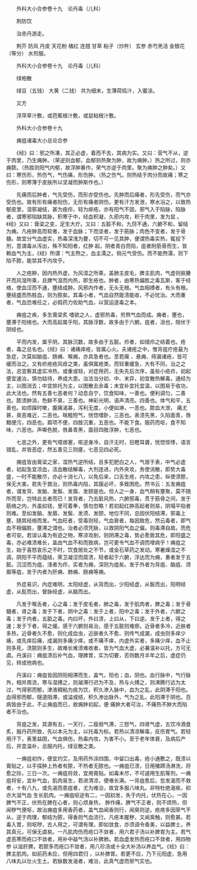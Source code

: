 <!-- { "loadSidebar": true } -->
　　外科大小合参卷十九　论丹毒（儿科）

　　荆防饮

　　治赤丹游走。

　　荆芥 防风 丹皮 天花粉 橘红 连翘 甘草 粘子（炒杵） 玄参 赤芍羌活 金银花（等分） 水煎服。

　　外科大小合参卷十九　论丹毒（儿科）

　　绿袍散

　　绿豆（五钱） 大黄（二钱） 共为细末，生薄荷捣汁，入蜜涂。

　　又方

　　浮萍草汁敷，或芭蕉根汁敷，或鼠粘根汁敷。

　　外科大小合参卷十九

　　痈疽诸毒大小总论合参

　　《经》曰：邪之所凑，其正必虚，着而不去，其病为实。又曰：营气不从，逆于肉里，乃生痈肿。（荣逆则血郁，血郁则热聚为肿，故为痈肿。）热之所过，则亦痈脓。（热胜则阳气内郁，故浮肿暴作，荣气亦逆于肉里。聚为痈肿之肿矣。）又曰：寒伤形，热伤气，气伤痛，形伤肿。（热之伤气。则热结于肉分而故痛；寒之伤形，则寒薄于皮肤所以坚凝而肿斯作也。）

　　先痛而后肿者，气先受伤，而形亦受伤也。先肿而后痛者，形先受伤，而气亦受伤也。故有形有痛者阳伤，无形有痛者阴伤。更有汗方发泄，寒水浴之，以致热郁皮里，湿邪凝结，甚为痤疖，轻为痱疮。亦有阳气不固，邪气入于陷脉，陷脉者，谓寒邪陷缺其脉，积寒于中，经血积凝，久瘀内攻，积于肉里，发为鼠 。《经》又曰：膏梁之变，足生大疔。又曰：五脏不和，九窍不通，六腑不和，留结为痈。凡疮肿高而软者，发于血脉；下而坚者，发于筋脉；肉色不变者，发于骨髓。故宜分气血虚实，热毒深浅为要，切不可一见其肿，便谓热毒实热，辄投下剂，意谓毒从泻出，殊不知阳者，红肿 起，阴者青白而陷，疽者附筋骨而生，皆赖血气为主，《经》所谓：气主煦之，血主濡之。倘元气受伤。而不能煦濡，则下陷不脓，能禁其不内攻乎。

　　人之疮肿，因内热外虚，为风湿之所乘，盖肺主皮毛，脾主肌肉，气虚则肤腠开而风湿所乘，且脾气湿而内热，即生疮也。肿者，由寒热偏胜之毒瓦斯，客于经络，使血涩而不通，壅结成肿。风邪内作者，无头无根。气血相搏者，有头有根。壅结盛而热胜血，则为脓矣。其毒小者，气血自然能溃能收，不必忧治。大而重者，气血恐难任之，必假药力佐助气血，以营运逐毒之本。

　　痈疽之疾，多生膏梁炙 嗜欲之人，虚邪热毒，煎熬气血而成。痈者，壅也，壅滞于阳络也。大而高起属乎阳，其脉浮数，故多由于六腑。疽者，沮也，阻伏于阴经也。

　　平而内发，属乎阴，其脉沉数，故多由于五脏。疖者，如错疖之结着也。疮者，毒之总名也。《经》曰：诸痛痒疮，皆属心火。夫诸疮之中，惟背疽疔疮最为急症，次莫如脑疽、肠痈、喉痈，亦具急者也。至若瘰 、悬痈、痔漏诸疮，皆可缓而治之。又有疥疮疮风疳之类，虽俱属疮类，而轻重缓急，大有不同，治之之法，总宜察其虚实冷热，或重或轻，对症用药，无失先后次序，虽些小疮疖，初起便宜速治，慎勿姑待，养成大患。治法当分初、中、末异，初宜散热解毒，通经为主，以图消去；中宜排托为主，以图散去余毒；末宜补宜托宜温，以图易于收功，此大法也。然有五善七恶者何？动息自宁，饮食知味，一善也。便利调匀，二善也。脓溃肿消，色鲜不臭，三善也。神彩光明，语声清亮。四善也。体气和平，五善也。如烦躁时嗽，腹痛渴甚，泻利无度，小便如淋，一恶也。脓血大泄， 痛尤甚，臭恶难近，二恶也。喘粗短气，恍惚嗜卧，三恶也。表溃先黑，久陷面青，唇黯便污，四恶也。肩项不便，四肢沉重，五恶也。不能下食。服药而呕，食不知味，六恶也。声嘶色脱，唇鼻青黑，面目四肢浮肿，七恶也。

　　七恶之外，更有气噫痞塞，咳逆身冷，自汗无时，目瞪耳聋，恍惚惊悸，语言错乱，并皆恶症，然五善见三则瘥，七恶见四必死。

　　痈疽皆由膏梁之家，湿热气逆所结，且多犯肥白之人，气居于表，中气必虚者，初起急宜凉血，活血散结解毒，大剂连进，内外夹攻，务使消散，即势大毒盛，一时不能散尽，亦必十消七八，以免后来，口舌生疮，内攻之患，纵使溃脓，保无大害。若失于救治，则热毒内陷，其膜必坏，多致困危。然书云：五发痈疽者，谓发背、发脑、发鬓、发眉、发颐是也。但人之一身，血气稍有壅聚，莫不随所而至，岂特此五者而已！发背者，乃五脏风热，六腑邪毒，贯于筋骨之间，发于筋络之内，外虽如钱，里可着拳，慎勿忽略！若初起红肿高起者则易，阴塌平陷者则难。至如发脑、发眉、发鬓、发须、发颐，地位不同，总因伏阳结滞，邪毒上壅，随其经络而发。气血旺者，受毒则轻，气血衰者，每因致危，然云毒者，即气血不相偏胜，壅滞之谓也。治者必须凭脉，以救阴阳气血之偏，则毒滞自故。而危者可安。若误认毒为有迹之物，寒凉攻削，则阴滞之毒，势必愈致其危，即阳盛之毒，亦必难溃难长，盖由气血不和而致病，岂可更令气血不调而增病乎！痈疽之生，始于喜怒哀乐之不时，饮食居处之不节，或金石草药之发动。寒暑燥湿之不调，阴阳不平而蕴结，荣卫凝涩而腐溃，轻者起于六腑，浮达而为痈，重者发于五脏。沉涩而为疽，浅者为疖，实者为痈，深则为疽矣。发于外者为背疽、脑疽、须眉等疽，发于内者为肝痈、肺痈、肠痈等痈。

　　外症易识，内症难明，太阳经虚，从背而出，少阳经虚，从鬓而出，阳明经虚，从髭而出，督脉经虚，从脑而出。

　　凡发于喉舌者，心之毒；发于皮毛者，肺之毒，发于肌肉者，脾之毒；发于骨髓者，肾之毒；发于下者，阴中之毒：发于上者，阳中之毒；发于外者，六腑之毒；发于内者，五脏之毒。内曰坏，外曰溃，上曰从，下曰逆。发于上者，得之速；发于下者，得之缓。感于六腑则易治，感于五脏则难瘳。近骨者多冷，近肤者多热，近骨者久不愈，则化成血虫，近肤者久不愈、则传气成漏，成虫则多痒少痛，或先痒后痛，成漏则多痛少痒，或不痛不痒，内虚外实者，多痛少痒，血不止则多死，溃脓则多生，故难长难溃难收者，皆为气血大虚，必兼温补以托，方可无虞。丹溪曰：痈疽溃后补气血，理脾胃，实为切要，否则数月半年之后，虚症仍见，转成他病也。

　　丹溪曰：痈疽皆因阴阳相滞而生，盖气，阳也；血，阴也。血行脉中，气行脉外，相并周流，寒与湿搏之，则凝滞行迟为不及，热与火搏之，则沸腾行远为太过，气得邪而郁，津液稠粘为痰为饮，积久渗入脉中，血为之乱，此阴滞于阳也。血得邪而郁，隧道阻滞，或溢或结，积久渗出脉外，气为之乱，此阳滞于阴也。百病皆由于此，不止痈疽而已，故痈肿初起，便 痛肿大者可治，不痛热不肿大而陷者不治也。

　　背疽之发，其源有五，一天行，二瘦弱气滞，三怒气，四肾气虚，五饮冷酒食炙，服丹药所致，先以本元为主，以托毒为标。若热以清凉解毒，反伤胃气。若轻用汗下，表里益困，气血俱伤，热毒内攻，为害不小。至于老年体衰，及病后产后，并宜温补，忌服内托，绿豆散之类。

　　一痈疽初作，便宜灼艾，及用药外涂四围，中留口出毒，疮小通敷之，既溃以膏贴之，以手探肿上热者有脓，不热者无脓也。一痈疽已溃，日用猪蹄汤淋洗，将愈之际，三日一次。一痈疽将敛，宜用膏贴。如毒未尽，不可遽用生肌等剂。一痈疽将安，宜补气血，肌肉易生，若进清凉，便难长满。一背疽愈后，忽发渴而不救者，十有八九，或先渴而患疽者，尤为难治，故宜多服八味丸。非特杜绝渴疾，抑亦大滋气血 生长肌肉。一痈疽呕逆有二，一因初发，失于内托，伏热在心，一因脾气不正，伏热在脾在心者，则心烦身热， 肿作痛，脾气不正者，则不烦热，但闻秽气便呕，故治痈疽多用香药者，盖气血闻香则行，闻臭则逆。疮疡多因荣气不从，逆于肉理，郁结为脓，得香则气血流行。凡疮本腥秽，又闻臭触，则愈甚。若毒入胃，则呕哕，古人用之，可谓有理，即如敛食，亦须调令香美，以益脾土，养其真元，可保无虞矣。一凡肌肉伤而疮口不敛者，用六君子汤以补脾胃为主。若气虚恶寒而疮口不敛者，用补中益气汤以补脾肺。若血虚发热而疮口不敛者，用四物参 以滋肝脾。若脓多而疮口不敛者，用八珍汤或十全大补汤以养血气。《经》曰：脾主肌肉。如前药未应，但用四君归 ，以补脾胃。若更不应，乃下元阳虚，急用八味丸以壮火生土。若脉数发渴者，难治，此真气虚而邪气实也。

